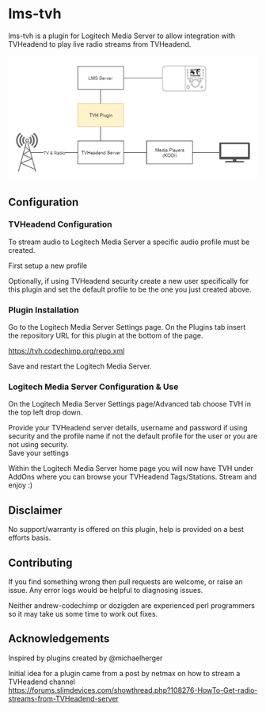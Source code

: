 # lms-tvh
lms-tvh is a plugin for Logitech Media Server to allow integration with TVHeadend to play live radio streams from TVHeadend.

![alt text](https://github.com/andrew-codechimp/lms-tvh/raw/master/resources/lms-tvh-systemdiagram.png "System Diagram")

## Configuration
### TVHeadend Configuration
To stream audio to Logitech Media Server a specific audio profile must be created.

First setup a new profile

Optionally, if using TVHeadend security create a new user specifically for this plugin and set the default profile to be the one you just created above.

### Plugin Installation
Go to the Logitech Media Server Settings page. On the Plugins tab insert the repository URL for this plugin at the bottom of the page.

https://tvh.codechimp.org/repo.xml

Save and restart the Logitech Media Server. 

### Logitech Media Server Configuration & Use
On the Logitech Media Server Settings page/Advanced tab choose TVH in the top left drop down.

Provide your TVHeadend server details, username and password if using security and the profile name if not the default profile for the user or you are not using security.  
Save your settings

Within the Logitech Media Server home page you will now have TVH under AddOns where you can browse your TVHeadend Tags/Stations.
Stream and enjoy :)

## Disclaimer
No support/warranty is offered on this plugin, help is provided on a best efforts basis.

## Contributing
If you find something wrong then pull requests are welcome, or raise an issue.  Any error logs would be helpful to diagnosing issues.

Neither andrew-codechimp or dozigden are experienced perl programmers so it may take us some time to work out fixes.

## Acknowledgements
Inspired by plugins created by @michaelherger

Initial idea for a plugin came from a post by netmax on how to stream a TVHeadend channel  
https://forums.slimdevices.com/showthread.php?108276-HowTo-Get-radio-streams-from-TVHeadend-server
